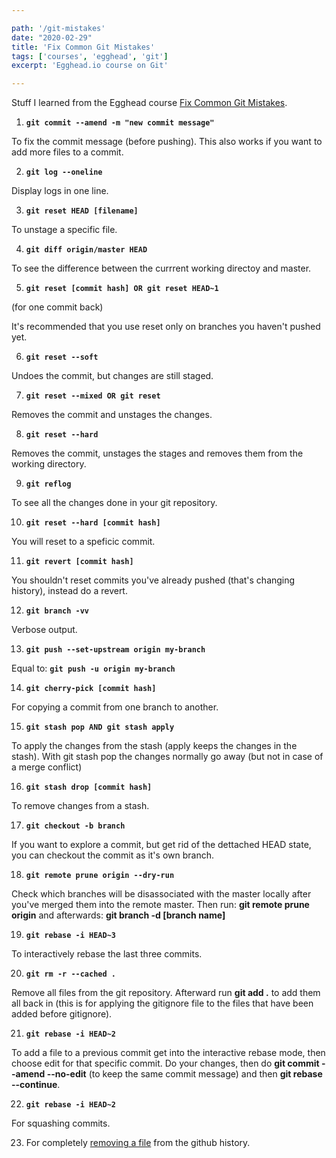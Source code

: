 ```yaml
---

path: '/git-mistakes'
date: "2020-02-29"
title: 'Fix Common Git Mistakes'
tags: ['courses', 'egghead', 'git']
excerpt: 'Egghead.io course on Git'

---
```


Stuff I learned from the Egghead course [Fix Common Git Mistakes](https://egghead.io/courses/fix-common-git-mistakes).

1. **`git commit --amend -m "new commit message"`**

To fix the commit message (before pushing).
This also works if you want to add more files to a commit.

2. **`git log --oneline`**

Display logs in one line.

3. **`git reset HEAD [filename]`**

To unstage a specific file.

4. **`git diff origin/master HEAD`**

To see the difference between the currrent working directoy and master.

5. **`git reset [commit hash] OR git reset HEAD~1`**

(for one commit back)

It's recommended that you use reset only on branches you haven't pushed yet.

6. **`git reset --soft`**

Undoes the commit, but changes are still staged.

7. **`git reset --mixed OR git reset`**

Removes the commit and unstages the changes.

8. **`git reset --hard`**

Removes the commit, unstages the stages and removes them from the working directory.

9. **`git reflog`**

To see all the changes done in your git repository.

10. **`git reset --hard [commit hash]`**

You will reset to a speficic commit.

11. **`git revert [commit hash]`**

You shouldn't reset commits you've already pushed (that's changing history), instead do a revert.

12. **`git branch -vv`**

Verbose output.

13. **`git push --set-upstream origin my-branch`**

Equal to: **`git push -u origin my-branch`**

14. **`git cherry-pick [commit hash]`**

For copying a commit from one branch to another.

15. **`git stash pop AND git stash apply`**

To apply the changes from the stash (apply keeps the changes in the stash). With git stash pop the changes normally go away (but not in case of a merge conflict)

16. **`git stash drop [commit hash]`**

To remove changes from a stash.

17. **`git checkout -b branch`**

If you want to explore a commit, but get rid of the dettached HEAD state, you can checkout the commit as it's own branch.

18. **`git remote prune origin --dry-run`**

Check which branches will be disassociated with the master locally after you've merged them into the remote master. Then run: **git remote prune origin** and afterwards: **git branch -d [branch name]**

19. **`git rebase -i HEAD~3`**

To interactively rebase the last three commits.

20. **`git rm -r --cached .`**

Remove all files from the git repository. Afterward run **git add .** to add them all back in (this is for applying the gitignore file to the files that have been added before gitignore).

21. **`git rebase -i HEAD~2`**

To add a file to a previous commit get into the interactive rebase mode, then choose edit for that specific commit. Do your changes, then do **git commit --amend --no-edit** (to keep the same commit message) and then **git rebase --continue**.

22. **`git rebase -i HEAD~2`**

For squashing commits.

23. For completely [removing a file](https://help.github.com/en/github/authenticating-to-github/removing-sensitive-data-from-a-repository) from the github history.
